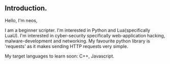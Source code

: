<!---
neos000/neos000 is a ✨ special ✨ repository because its `README.md` (this file) appears on your GitHub profile.
You can click the Preview link to take a look at your changes.
--->

<h2>Introduction.</h2>

Hello, I'm neos,

I am a beginner scripter. I'm interested in Python and Lua(specifically LuaU). I'm interested in cyber-security specifically web-application hacking, malware-development and networking. My favourite python library is 'requests' as it makes sending HTTP requests very simple.

My target languages to learn soon: C++, Javascript.
